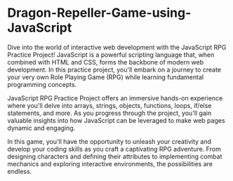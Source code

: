# Dragon-Repeller-Game-using-JavaScript
Dive into the world of interactive web development with the JavaScript RPG Practice Project! JavaScript is a powerful scripting language that, when combined with HTML and CSS, forms the backbone of modern web development. In this practice project, you'll embark on a journey to create your very own Role Playing Game (RPG) while learning fundamental programming concepts.

JavaScript RPG Practice Project offers an immersive hands-on experience where you'll delve into arrays, strings, objects, functions, loops, if/else statements, and more. As you progress through the project, you'll gain valuable insights into how JavaScript can be leveraged to make web pages dynamic and engaging.

In this game, you'll have the opportunity to unleash your creativity and develop your coding skills as you craft a captivating RPG adventure. From designing characters and defining their attributes to implementing combat mechanics and exploring interactive environments, the possibilities are endless.
